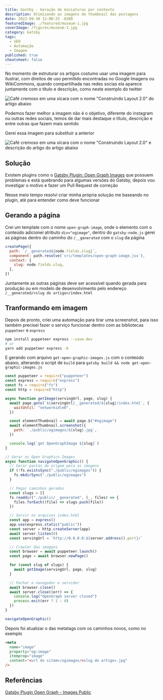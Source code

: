 ```yaml
---
title: Gastby - Geração de miniaturas por contexto
description: Otimizando as imagens de thumbnail das postagens
date: 2022-09-30 12:00:25 -0300
featuredImage: ./featured/museum-1.jpg
coverImage: /figures/museum-1.jpg
category: Gatsby
tags:
  - SEO
  - Automação
  - Imagem
published: true
cheatsheet: false
---
```


No momento de estruturar os artigos costumo usar uma imagem para ilustrar, com direitos de uso permitido encontradas no Google Imagens ou WikiCommons, quando compartilhada nas redes socias ela aparece juntamente com o título e descrição, como neste exemplo do twitter

![Café cremoso em uma xícara com o nome "Construindo Layout 2.0" do artigo abaixo](/figures/og_gastby_before.jpg "Compartilhamento de postagem no Twitter")

Podemos fazer melhor a imagem não é o objetivo, diferente do instagram ou outras redes sociais, temos de dar mais destaque o título, descrição e entre outras que fazem mais sentido

Gerei essa imagem para substituir a anterior

![Café cremoso em uma xícara com o nome "Construindo Layout 2.0" e descrição do artigo  do artigo abaixo](/figures/og_gastby_after.jpg "Imagem com o resumo do artigo")

## Solução

Existem plugins como o [Gatsby Plugin: Open Graph Images](https://www.gatsbyjs.com/plugins/gatsby-plugin-open-graph-images/) que possuem problemas e está quebrando para algumas versões do Gatsby, depois vou investigar o motivo e fazer um Pull Request de correção

Nesse meio tempo resolvi criar minha própria solução me baseando no plugin, até para entender como deve funcionar

## Gerando a página

Crei um template com o nome `open-graph-image`, onde o elemento com o conteúdo adicionei atributo `div="ogimage"`, dentro do `gatsby-node.js` gerei as páginas dentro do caminho do `/__generated` com o `slug` da página

```javascript
createPage({
  path: `/__generated${node.fields.slug}`,
  component: path.resolve(`src/templates/open-graph-image.jsx`),
  context: {
    slug: node.fields.slug,
  },
})
```

Juntamente as outras páginas deve ser acessível quando gerada para produção ou em modelo de desenvolvimento pelo endereço `/__generated/<slug do artigo>/index.html`

## Tranformando em imagem

Depois de pronto, criei uma automação para tirar uma screenshot, para isso também precisei fazer o serviço funcionar dentro com as bibliotecas `puppeteer` e `express`

```bash
npm install puppeteer express --save-dev
# or
yarn add puppeteer express -D
```

E gerando com arquivo `get-open-graphic-images.js` com o conteúdo abaixo, alterando o script de `build` para `gatsby build && node get-open-graphic-images.js`

```javascript
const puppeteer = require("puppeteer")
const express = require("express")
const fs = require("fs")
const http = require("http")

async function getImage(servingUrl, page, slug) {
  await page.goto(`${servingUrl}__generated/${slug}/index.html`, {
    waitUntil: "networkidle0",
  })

  const elementThumbnail = await page.$("#ogimage")
  await elementThumbnail.screenshot({
    path: `./public/ogimages/${slug}.jpg`,
  })

  console.log(`get OpenGraphImage ${slug}`)
}

// Gerar os Open Graphics Images
async function navigateOpenGraphic() {
  // Gerar pastas de origem para as imagens
  if (!fs.existsSync("./public/ogimages")) {
    fs.mkdirSync("./public/ogimages")
  }

  // Pegar caminhos gerados
  const slugs = []
  fs.readdir("./public/__generated", (_, files) => {
    files.forEach((file) => slugs.push(file))
  })

  // Servir os arquivos index.html
  const app = express()
  app.use(express.static("public"))
  const server = http.createServer(app)
  await server.listen(0)
  const servingUrl = `http://0.0.0.0:${server.address().port}/`

  // Crawler das imagens
  const browser = await puppeteer.launch()
  const page = await browser.newPage()

  for (const slug of slugs) {
    await getImage(servingUrl, page, slug)
  }

  // Fechar o navegador e servidor
  await browser.close()
  await server.close((err) => {
    console.log("OpenGraph server closed")
    process.exit(err ? 1 : 0)
  })
}

navigateOpenGraphic()
```

Depois foi atualizar o das metatags com os caminhos novos, como no exemplo

```html
<meta
  name="image"
  property="og:image"
  itemprop="image"
  content="<url do sitem>/ogimages/<slug do artigo>.jpg"
/>
```

## Referências

[Gatsby Plugin Open Graph - Images Public](https://github.com/squer-solutions/gatsby-plugin-open-graph-images)
